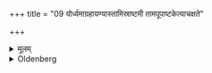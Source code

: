 +++
title = "09 योर्ध्वमाग्रहायण्यास्तामिस्राष्टमी तामपूपाष्टकेत्याचक्षते"

+++

<details><summary>मूलम्</summary>

योर्ध्वमाग्रहायण्यास्तामिस्राष्टमी तामपूपाष्टकेत्याचक्षते ९
</details>

<details><summary>Oldenberg</summary>

9. The eighth day of the dark fortnight after the Āgrahāyaṇī is called Apūpāṣṭakā (i.e. Aṣṭakā of the cakes).
</details>
